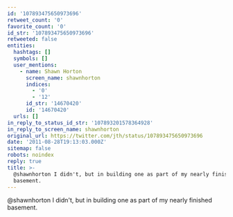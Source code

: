 ```yaml
---
id: '107893475650973696'
retweet_count: '0'
favorite_count: '0'
id_str: '107893475650973696'
retweeted: false
entities:
  hashtags: []
  symbols: []
  user_mentions:
    - name: Shawn Horton
      screen_name: shawnhorton
      indices:
        - '0'
        - '12'
      id_str: '14670420'
      id: '14670420'
  urls: []
in_reply_to_status_id_str: '107893201578364928'
in_reply_to_screen_name: shawnhorton
original_url: https://twitter.com/jth/status/107893475650973696
date: '2011-08-28T19:13:03.000Z'
sitemap: false
robots: noindex
reply: true
title: >-
  @shawnhorton I didn't, but in building one as part of my nearly finished
  basement.
---
```


@shawnhorton I didn't, but in building one as part of my nearly finished basement.